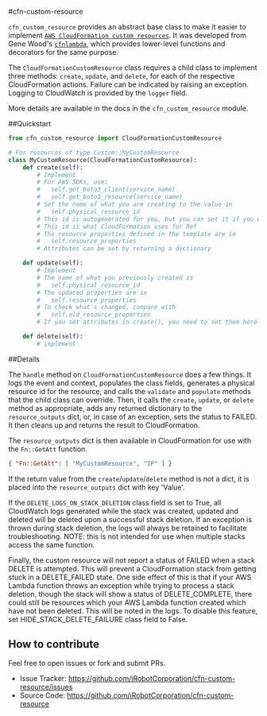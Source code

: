 #cfn-custom-resource

`cfn_custom_resource` provides an abstract base class to make it easier to implement
[`AWS CloudFormation custom resources`](http://docs.aws.amazon.com/AWSCloudFormation/latest/UserGuide/template-custom-resources.html).
It was developed from Gene Wood's [`cfnlambda`](https://github.com/gene1wood/cfnlambda), which provides lower-level functions and
decorators for the same purpose.

The `CloudFormationCustomResource` class requires a child class to implement
three methods: `create`, `update`, and `delete`, for each of the respective
CloudFormation actions. Failure can be indicated by raising an exception.
Logging to CloudWatch is provided by the `logger` field.

More details are available in the docs in the `cfn_custom_resource` module.

##Quickstart

```python
from cfn_custom_resource import CloudFormationCustomResource

# For resources of type Custom::MyCustomResource
class MyCustomResource(CloudFormationCustomResource):
    def create(self):
        # Implement
        # For AWS SDKs, use:
        #   self.get_boto3_client(service_name)
        #   self.get_boto3_resource(service_name)
        # Set the name of what you are creating to the value in
        #   self.physical_resource_id
        # This id is autogenerated for you, but you can set it if you want or need
        # This id is what CloudFormation uses for Ref
        # The resource properties defined in the template are in
        #   self.resource_properties
        # Attributes can be set by returning a dictionary

    def update(self):
        # Implement
        # The name of what you previously created is
        #   self.physical_resource_id
        # The updated properties are in
        #   self.resource_properties
        # To check what's changed, compare with
        #   self.old_resource_properties
        # If you set attributes in create(), you need to set them here too  

    def delete(self):
        # implement
```

##Details

The `handle` method on `CloudFormationCustomResource` does a few things. It logs
the event and context, populates the class fields, generates a physical resource id
for the resource, and calls the `validate` and `populate` methods that the child class
can override. Then, it calls the `create`, `update`, or `delete` method as
appropriate, adds any returned dictionary to the `resource_outputs` dict, or, in
case of an exception, sets the status to FAILED. It then cleans up and returns the
result to CloudFormation.

The `resource_outputs` dict is then available in CloudFormation for use with the
`Fn::GetAtt` function.

```json
{ "Fn::GetAtt": [ "MyCustomResource", "IP" ] }
```

If the return value from the `create`/`update`/`delete` method
is not a dict, it is placed into the `resource_outputs` dict with key 'Value'.

If the `DELETE_LOGS_ON_STACK_DELETION` class field is set to True, all
CloudWatch logs generated while the stack was created, updated and deleted will
be deleted upon a successful stack deletion. If an exception is thrown during
stack deletion, the logs will always be retained to facilitate troubleshooting.
NOTE: this is not intended for use when multiple stacks access the same function.

Finally, the custom resource will not report a status of FAILED when a stack
DELETE is attempted. This will prevent a CloudFormation stack from getting stuck
in a DELETE_FAILED state. One side effect of this is that if your AWS Lambda
function throws an exception while trying to process a stack deletion, though
the stack will show a status of DELETE_COMPLETE, there could still be resources
which your AWS Lambda function created which have not been deleted. This will be
noted in the logs. To disable this feature, set HIDE_STACK_DELETE_FAILURE
class field to False.

## How to contribute
Feel free to open issues or fork and submit PRs.

* Issue Tracker: https://github.com/iRobotCorporation/cfn-custom-resource/issues
* Source Code: https://github.com/iRobotCorporation/cfn-custom-resource